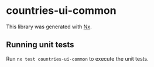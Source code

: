 # countries-ui-common

This library was generated with [Nx](https://nx.dev).

## Running unit tests

Run `nx test countries-ui-common` to execute the unit tests.
